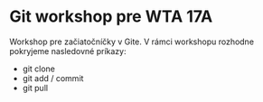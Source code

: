 # Git  workshop pre WTA 17A

Workshop pre začiatočníčky v Gite.
V rámci workshopu rozhodne pokryjeme nasledovné príkazy:
* git clone 
* git add / commit
* git pull